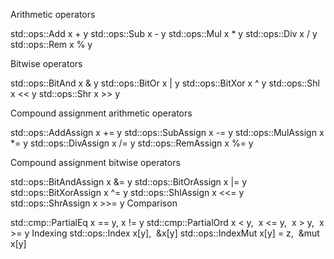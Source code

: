 Arithmetic operators

std::ops::Add x + y
std::ops::Sub x - y
std::ops::Mul x * y
std::ops::Div x / y
std::ops::Rem x % y

Bitwise operators

std::ops::BitAnd x & y
std::ops::BitOr x | y
std::ops::BitXor x ^ y
std::ops::Shl x << y
std::ops::Shr x >> y

Compound assignment arithmetic operators

std::ops::AddAssign x += y
std::ops::SubAssign x -= y
std::ops::MulAssign x *= y
std::ops::DivAssign x /= y
std::ops::RemAssign x %= y

Compound assignment bitwise operators

std::ops::BitAndAssign x &= y
std::ops::BitOrAssign x |= y
std::ops::BitXorAssign x ^= y
std::ops::ShlAssign x <<= y
std::ops::ShrAssign x >>= y
Comparison

std::cmp::PartialEq x == y, x != y
std::cmp::PartialOrd x < y,  x <= y,  x > y,  x >= y
Indexing std::ops::Index x[y],  &x[y]
std::ops::IndexMut x[y] = z,  &mut x[y]
